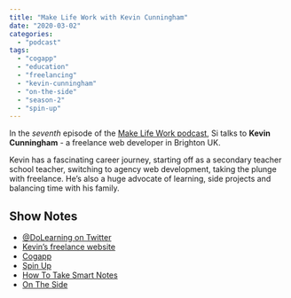 ```yaml
---
title: "Make Life Work with Kevin Cunningham"
date: "2020-03-02"
categories: 
  - "podcast"
tags: 
  - "cogapp"
  - "education"
  - "freelancing"
  - "kevin-cunningham"
  - "on-the-side"
  - "season-2"
  - "spin-up"
---
```


In the _seventh_ episode of the [Make Life Work podcast](https://sijobling.com/makelifework/), Si talks to **Kevin Cunningham** \- a freelance web developer in Brighton UK.

Kevin has a fascinating career journey, starting off as a secondary teacher school teacher, switching to agency web development, taking the plunge with freelance. He’s also a huge advocate of learning, side projects and balancing time with his family.

## Show Notes

- [@DoLearning on Twitter](https://twitter.com/dolearning)
- [Kevin’s freelance website](https://kevincunningham.co.uk)
- [Cogapp](https://www.cogapp.com/)
- [Spin Up](https://spin-up.io)
- [How To Take Smart Notes](https://www.amazon.co.uk/How-Take-Smart-Notes-Nonfiction-ebook/dp/B06WVYW33Y#ace-g4131440328)
- [On The Side](https://ontheside.network)
